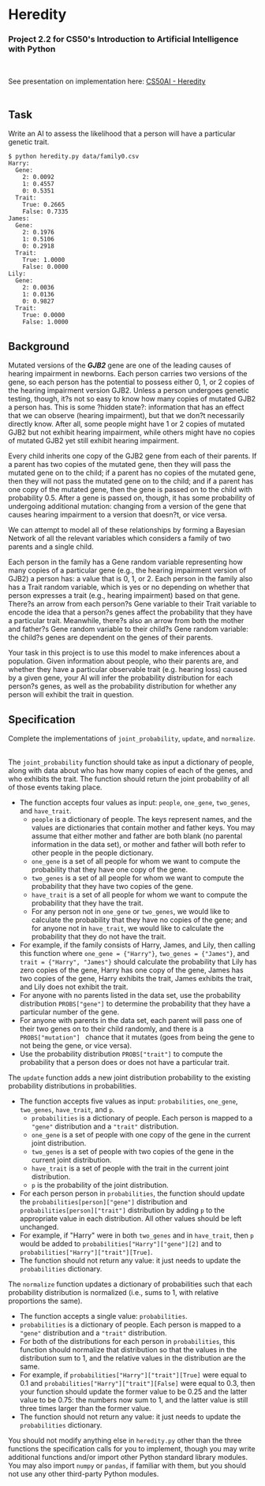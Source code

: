# Heredity
### Project 2.2 for CS50's Introduction to Artificial Intelligence with Python
<br>

See presentation on implementation here: [CS50AI - Heredity](https://youtu.be/oTqD0Zzy7I8)
<br><br>

## Task
Write an AI to assess the likelihood that a person will have a particular genetic trait.
```
$ python heredity.py data/family0.csv
Harry:
  Gene:
    2: 0.0092
    1: 0.4557
    0: 0.5351
  Trait:
    True: 0.2665
    False: 0.7335
James:
  Gene:
    2: 0.1976
    1: 0.5106
    0: 0.2918
  Trait:
    True: 1.0000
    False: 0.0000
Lily:
  Gene:
    2: 0.0036
    1: 0.0136
    0: 0.9827
  Trait:
    True: 0.0000
    False: 1.0000
```


## Background
Mutated versions of the ***GJB2*** gene are one of the leading causes of hearing impairment in newborns. Each person carries two versions of the gene, so each person has the potential to possess either 0, 1, or 2 copies of the hearing impairment version GJB2. Unless a person undergoes genetic testing, though, it?s not so easy to know how many copies of mutated GJB2 a person has. This is some ?hidden state?: information that has an effect that we can observe (hearing impairment), but that we don?t necessarily directly know. After all, some people might have 1 or 2 copies of mutated GJB2 but not exhibit hearing impairment, while others might have no copies of mutated GJB2 yet still exhibit hearing impairment.

Every child inherits one copy of the GJB2 gene from each of their parents. If a parent has two copies of the mutated gene, then they will pass the mutated gene on to the child; if a parent has no copies of the mutated gene, then they will not pass the mutated gene on to the child; and if a parent has one copy of the mutated gene, then the gene is passed on to the child with probability 0.5. After a gene is passed on, though, it has some probability of undergoing additional mutation: changing from a version of the gene that causes hearing impairment to a version that doesn?t, or vice versa.

We can attempt to model all of these relationships by forming a Bayesian Network of all the relevant variables which considers a family of two parents and a single child.

Each person in the family has a Gene random variable representing how many copies of a particular gene (e.g., the hearing impairment version of GJB2) a person has: a value that is 0, 1, or 2. Each person in the family also has a Trait random variable, which is yes or no depending on whether that person expresses a trait (e.g., hearing impairment) based on that gene. There?s an arrow from each person?s Gene variable to their Trait variable to encode the idea that a person?s genes affect the probability that they have a particular trait. Meanwhile, there?s also an arrow from both the mother and father?s Gene random variable to their child?s Gene random variable: the child?s genes are dependent on the genes of their parents.

Your task in this project is to use this model to make inferences about a population. Given information about people, who their parents are, and whether they have a particular observable trait (e.g. hearing loss) caused by a given gene, your AI will infer the probability distribution for each person?s genes, as well as the probability distribution for whether any person will exhibit the trait in question.



## Specification
Complete the implementations of ```joint_probability```, ```update```, and ```normalize```.
</br></br>

The ```joint_probability``` function should take as input a dictionary of people, along with data about who has how many copies of each of the genes, and who exhibits the trait. The function should return the joint probability of all of those events taking place.

- The function accepts four values as input: ``people``, ```one_gene```, ```two_genes```, and ```have_trait```.
    - ```people``` is a dictionary of people. The keys represent names, and the values are dictionaries that contain mother and father keys. You may assume that either mother and father are both blank (no parental information in the data set), or mother and father will both refer to other people in the people dictionary.
    - ```one_gene``` is a set of all people for whom we want to compute the probability that they have one copy of the gene.
    - ```two_genes``` is a set of all people for whom we want to compute the probability that they have two copies of the gene.
    - ```have_trait``` is a set of all people for whom we want to compute the probability that they have the trait.
    - For any person not in ```one_gene``` or ```two_genes```, we would like to calculate the probability that they have no copies of the gene; and for anyone not in ```have_trait```, we would like to calculate the probability that they do not have the trait.
- For example, if the family consists of Harry, James, and Lily, then calling this function where ```one_gene = {"Harry"}```, ```two_genes = {"James"}```, and ```trait = {"Harry", "James"}``` should calculate the probability that Lily has zero copies of the gene, Harry has one copy of the gene, James has two copies of the gene, Harry exhibits the trait, James exhibits the trait, and Lily does not exhibit the trait.
- For anyone with no parents listed in the data set, use the probability distribution ```PROBS["gene"]``` to determine the probability that they have a particular number of the gene.
- For anyone with parents in the data set, each parent will pass one of their two genes on to their child randomly, and there is a ```PROBS["mutation"] ``` chance that it mutates (goes from being the gene to not being the gene, or vice versa).
- Use the probability distribution ```PROBS["trait"]``` to compute the probability that a person does or does not have a particular trait.

The ```update``` function adds a new joint distribution probability to the existing probability distributions in probabilities.

- The function accepts five values as input: ```probabilities```, ```one_gene```, ```two_genes```, ```have_trait```, and ```p```.
    - ```probabilities``` is a dictionary of people. Each person is mapped to a ```"gene"``` distribution and a ```"trait"``` distribution.
    - ```one_gene``` is a set of people with one copy of the gene in the current joint distribution.
    - ```two_genes``` is a set of people with two copies of the gene in the current joint distribution.
    - ```have_trait``` is a set of people with the trait in the current joint distribution.
    - ```p``` is the probability of the joint distribution.
- For each person person in ```probabilities```, the function should update the ```probabilities[person]["gene"]``` distribution and ```probabilities[person]["trait"]``` distribution by adding ```p``` to the appropriate value in each distribution. All other values should be left unchanged.
- For example, if "Harry" were in both ```two_genes``` and in ```have_trait```, then ```p``` would be added to ```probabilities["Harry"]["gene"][2]``` and to ```probabilities["Harry"]["trait"][True]```.
- The function should not return any value: it just needs to update the ```probabilities``` dictionary.

The ```normalize``` function updates a dictionary of probabilities such that each probability distribution is normalized (i.e., sums to 1, with relative proportions the same).

- The function accepts a single value: ```probabilities```.
-   ```probabilities``` is a dictionary of people. Each person is mapped to a ```"gene"``` distribution and a ```"trait"``` distribution.
- For both of the distributions for each person in ```probabilities```, this function should normalize that distribution so that the values in the distribution sum to 1, and the relative values in the distribution are the same.
- For example, if ```probabilities["Harry"]["trait"][True]``` were equal to 0.1 and ```probabilities["Harry"]["trait"][False]``` were equal to 0.3, then your function should update the former value to be 0.25 and the latter value to be 0.75: the numbers now sum to 1, and the latter value is still three times larger than the former value.
- The function should not return any value: it just needs to update the ```probabilities``` dictionary.

You should not modify anything else in ```heredity.py``` other than the three functions the specification calls for you to implement, though you may write additional functions and/or import other Python standard library modules. You may also import ```numpy``` or ```pandas```, if familiar with them, but you should not use any other third-party Python modules.